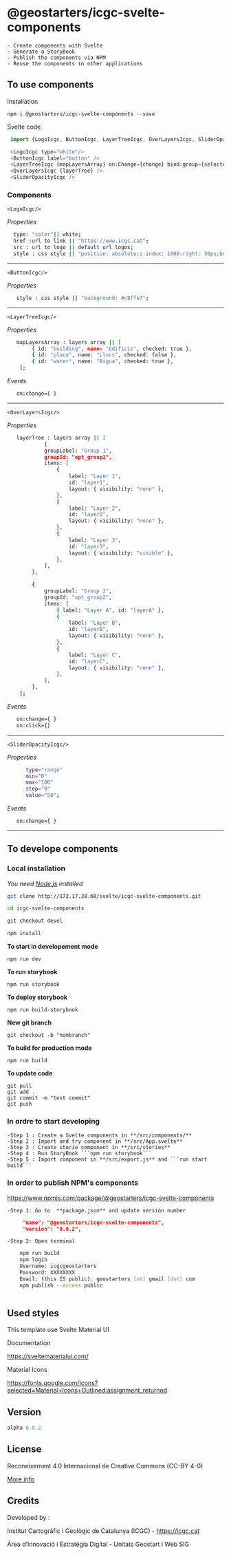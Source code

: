 # @geostarters/icgc-svelte-components


    - Create components with Svelte
    - Generate a StoryBook 
    - Publish the components via NPM
    - Reuse the components in other applications

## To use components

Installation
```
npm i @geostarters/icgc-svelte-components --save
```

Svelte code

```javascript
 import {LogoIcgc, ButtonIcgc, LayerTreeIcgc, OverLayersIcgc, SliderOpacityIcgc} from "@geostarters/icgc-svelte-components";

 <LogoIcgc type="white"/>
 <ButtonIcgc label="button" />
 <LayerTreeIcgc {mapLayersArray} on:Change={change} bind:group={selected} />
 <OverLayersIcgc {layerTree} />
 <SliderOpacityIcgc />

```

### Components


  ```<LogoIcgc/>```

  *Properties*
```bash
  type: "color"|| white;
  href :url to link || "https://www.icgc.cat";
  src : url to logo || default url logos;
  style : css style || "position: absolute;z-index: 1000;right: 50px;bottom:10px";
```
<hr>

  ```<ButtonIcgc/>```

  *Properties*
```bash
   style : css style || "background: #c8ffe7";
```
<hr>

```<LayerTreeIcgc/>```

  *Properties*
```bash
   mapLayersArray : layers array || [
        { id: "building", name: "Edificis", checked: true },
        { id: "place", name: "Llocs", checked: false },
        { id: "water", name: "Aigua", checked: true },
    ];
```
*Events*
```bash
   on:change={ }
```

<hr>

```<OverLayersIcgc/>```

  *Properties*
```bash
   layerTree : layers array || [
        	{
			groupLabel: "Group 1",
			groupId: "opt_group1",
			items: [
				{
					label: "Layer 1",
					id: "layer1",
					layout: { visibility: "none" },
				},
				{
					label: "Layer 2",
					id: "layer2",
					layout: { visibility: "none" },
				},
				{
					label: "Layer 3",
					id: "layer3",
					layout: { visibility: "visible" },
				},
			],
		},

		{
			groupLabel: "Group 2",
			groupId: "opt_group2",
			items: [
				{ label: "Layer A", id: "layerA" },
				{
					label: "Layer B",
					id: "layerB",
					layout: { visibility: "none" },
				},
				{
					label: "Layer C",
					id: "layerC",
					layout: { visibility: "none" },
				},
			],
		},
    ];
```
*Events*
```bash
   on:change={ }
   on:click={}
```

<hr>

  ```<SliderOpacityIcgc/>```

  *Properties*
```bash
      type="range"
      min="0"
      max="100"
      step="0"
      value="50";
```
*Events*
```bash
   on:change={ }
```
<hr>


## To develope components

 ### Local installation

*You need [Node.js](https://nodejs.org) installed*

```bash
git clone http://172.17.28.68/svelte/icgc-svelte-components.git

cd icgc-svelte-components

git checkout devel

npm install

```

**To start in developement mode**

```
npm run dev
```

**To run storybook**

```
npm run storybook
```

**To deploy storybook**

```
npm run build-storybook
```


**New git branch**

```
git checkout -b "nombranch"
```

**To build for production mode**

```
npm run build
```

**To update code**

```git
git pull
git add .
git commit -m "text commit"
git push
```

### In ordre to start developing

    -Step 1 : Create a Svelte components in **/src/components/**
    -Step 2 : Import and try component in **/src/App.svelte**
    -Step 3 : Create storie component in **/src/stories** 
    -Step 4 : Run StoryBook ```npm run storybook```
    -Step 5 : Import component in **/src/export.js** and ```run start build```

### In order to publish NPM's components    

https://www.npmjs.com/package/@geostarters/icgc-svelte-components


    -Step 1: Go to  **package.json** and update versión number
     
```json
     "name": "@geostarters/icgc-svelte-components",
     "version": "0.0.2",
```
    -Step 2: Open terminal
     
```bash
    npm run build
    npm login
    Username: icgcgeostarters
    Password: XXXXXXXX
    Email: (this IS public): geostarters [at] gmail [dot] com
    npm publish --access public 
    
```

## Used styles

This template use Svelte Material UI 

Documentation 

https://sveltematerialui.com/


Material Icons

https://fonts.google.com/icons?selected=Material+Icons+Outlined:assignment_returned

## Version

```javascript
alpha 0.0.2
```
## License

Reconeixement 4.0 Internacional de Creative Commons
(CC-BY 4-0)

[More info](https://www.icgc.cat/L-ICGC/Informacio-publica/Transparencia/Reutilitzacio-de-la-informacio)

##  Credits            

Developed by :

Institut Cartogràfic i Geològic de Catalunya (ICGC) - https://icgc.cat

Àrea d’Innovació i Estratègia Digital - Unitats Geostart i Web SIG
